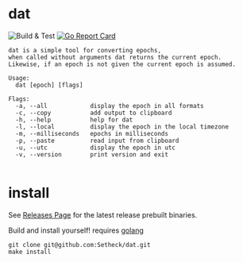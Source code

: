 # dat

![Build & Test](https://github.com/Setheck/dat/workflows/Build%20&%20Test/badge.svg) [![Go Report Card](https://goreportcard.com/badge/github.com/setheck/dat)](https://goreportcard.com/report/github.com/setheck/dat)

```
dat is a simple tool for converting epochs,
when called without arguments dat returns the current epoch.
Likewise, if an epoch is not given the current epoch is assumed.

Usage:
  dat [epoch] [flags]

Flags:
  -a, --all            display the epoch in all formats
  -c, --copy           add output to clipboard
  -h, --help           help for dat
  -l, --local          display the epoch in the local timezone
  -m, --milliseconds   epochs in milliseconds
  -p, --paste          read input from clipboard
  -u, --utc            display the epoch in utc
  -v, --version        print version and exit


```

# install
See [Releases Page](https://github.com/Setheck/dat/releases) for the latest release prebuilt binaries.

Build and install yourself!
requires [golang](https://golang.org/doc/install)
```
git clone git@github.com:Setheck/dat.git
make install
```
 